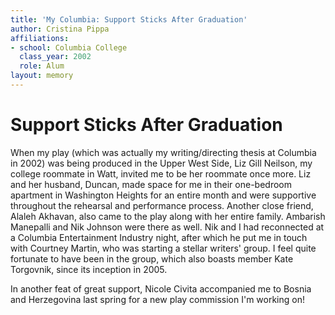 ```yaml
---
title: 'My Columbia: Support Sticks After Graduation'
author: Cristina Pippa
affiliations:
- school: Columbia College
  class_year: 2002
  role: Alum
layout: memory
---
```


# Support Sticks After Graduation

When my play (which was actually my writing/directing thesis at Columbia in 2002) was being produced in the Upper West Side, Liz Gill Neilson, my college roommate in Watt, invited me to be her roommate once more. Liz and her husband, Duncan, made space for me in their one-bedroom apartment in Washington Heights for an entire month and were supportive throughout the rehearsal and performance process. Another close friend, Alaleh Akhavan, also came to the play along with her entire family. Ambarish Manepalli and Nik Johnson were there as well. Nik and I had reconnected at a Columbia Entertainment Industry night, after which he put me in touch with Courtney Martin, who was starting a stellar writers' group. I feel quite fortunate to have been in the group, which also boasts member Kate Torgovnik, since its inception in 2005.

In another feat of great support, Nicole Civita accompanied me to Bosnia and Herzegovina last spring for a new play commission I'm working on!

